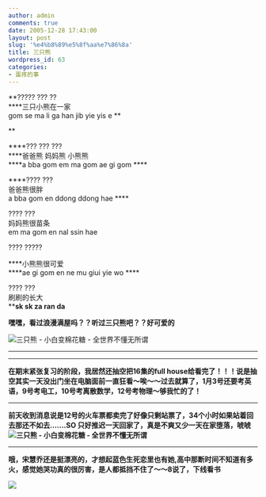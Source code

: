 ```yaml
---
author: admin
comments: true
date: 2005-12-28 17:43:00
layout: post
slug: '%e4%b8%89%e5%8f%aa%e7%86%8a'
title: 三只熊
wordpress_id: 63
categories:
- 蛋疼的事
---
```


**????? ??? ??   
****三只小熊在一家   
gom se ma li ga han jib yie yis e **

**

  


****??? ??? ???   
****爸爸熊 妈妈熊 小熊熊   
****a bba gom em ma gom ae gi gom ****

  


****???? ???   
爸爸熊很胖   
a bba gom en ddong ddong hae ****

  
???? ???   
妈妈熊很苗条   
em ma gom en nal ssin hae 

  
???? ?????   


****小熊熊很可爱   
****ae gi gom en ne mu giui yie wo ****

  


???? ???   
刷刷的长大   
****sk sk za ran da**

**嘿嘿，看过浪漫满屋吗？？听过三只熊吧？？好可爱的**

![三只熊 - 小白变棉花糖 - 全世界不懂无所谓](http://www.yblog.net/blog/user1/275/upload/200512112044.jpg)

****

****

**在期末紧张复习的阶段，我居然还抽空把16集的full house给看完了！！！说是抽空其实一天没出门坐在电脑面前一直狂看～唉～～过去就算了，1月3号还要考英语，9号考电工，10号考离散数学，12号考物理～够我忙的了！**

****

**前天收到消息说是12号的火车票都卖完了好像只剩站票了，34个小时如果站着回去那还不如去.......SO 只好推迟一天回家了，真是不爽又少一天在家堕落，唬唬![三只熊 - 小白变棉花糖 - 全世界不懂无所谓](http://spaces.msn.com/rte/emoticons/smile_yawn.gif)**

****

**哦，宋慧乔还是挺漂亮的，才想起蓝色生死恋里也有她,高中那断时间不知道有多火，感觉她哭功真的很厉害，是人都抵挡不住了～～8说了，下线看书**

[![](http://blufiles.storage.live.com/y1pVUXIpeWsBLcn0WrJ0i7Lbpcb-6UXucsH76337PJDM2GOB20MEjmEVkPuwez_ARlTHXPmUhTO1g0)](http://blufiles.storage.live.com/y1pVUXIpeWsBLcn0WrJ0i7Lbpcb-6UXucsHA_T6MXMC8xHUoEEn8-KqSIZS_UaAvhdRzKwfSP1RwyI)
